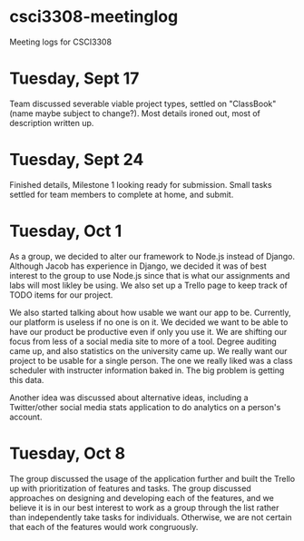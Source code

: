 # csci3308-meetinglog
Meeting logs for CSCI3308

# Tuesday, Sept 17
Team discussed severable viable project types, settled on  "ClassBook" (name maybe subject to change?). Most details ironed out, most of description written up.

# Tuesday, Sept 24
Finished details, Milestone 1 looking ready for submission. Small tasks settled for team members to complete at home, and submit.

# Tuesday, Oct 1
As a group, we decided to alter our framework to Node.js instead of Django. Although Jacob has experience in Django, we decided it was of
best interest to the group to use Node.js since that is what our assignments and labs will most likley be using. We also set up a Trello
page to keep track of TODO items for our project. 

We also started talking about how usable we want our app to be. Currently, our platform is useless if no one is on it. We decided we want
to be able to have our product be productive even if only you use it. We are shifting our focus from less of a social media site to more
of a tool. Degree auditing came up, and also statistics on the university came up. We really want our project to be usable for a single
person. The one we really liked was a class scheduler with instructer information baked in. The big problem is getting this data.

Another idea was discussed about alternative ideas, including a Twitter/other social media stats application to do analytics on a person's
account.

# Tuesday, Oct 8
The group discussed the usage of the application further and built the Trello up with prioritization of features and tasks. The group discussed approaches on designing and developing each of the features, and we believe it is in our best interest to work as a group through the list rather than independently take tasks for individuals. Otherwise, we are not certain that each of the features would work congruously.
